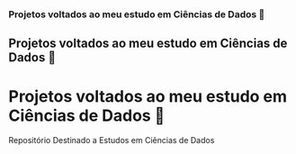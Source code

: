 ### Projetos voltados ao meu estudo em Ciências de Dados 🧪
## Projetos voltados ao meu estudo em Ciências de Dados 🧪
# Projetos voltados ao meu estudo em Ciências de Dados 🧪
Repositório Destinado a Estudos em Ciências de Dados
